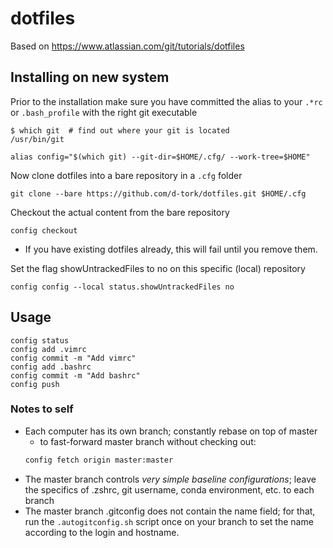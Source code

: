 # dotfiles
Based on https://www.atlassian.com/git/tutorials/dotfiles

## Installing on new system

Prior to the installation make sure you have committed the alias to your `.*rc` or `.bash_profile` with the right git executable

```
$ which git  # find out where your git is located
/usr/bin/git 
```
```
alias config="$(which git) --git-dir=$HOME/.cfg/ --work-tree=$HOME"
```

Now clone dotfiles into a bare repository in a `.cfg` folder

```
git clone --bare https://github.com/d-tork/dotfiles.git $HOME/.cfg
```

Checkout the actual content from the bare repository

```
config checkout
```

* If you have existing dotfiles already, this will fail until you remove them. 


Set the flag showUntrackedFiles to no on this specific (local) repository

```
config config --local status.showUntrackedFiles no
```

## Usage

```
config status
config add .vimrc
config commit -m "Add vimrc"
config add .bashrc
config commit -m "Add bashrc"
config push
```

### Notes to self
* Each computer has its own branch; constantly rebase on top of master
	- to fast-forward master branch without checking out:
	```bash
	config fetch origin master:master
	```
* The master branch controls _very simple baseline configurations_; leave the
specifics of .zshrc, git username, conda environment, etc. to each branch
* The master branch .gitconfig does not contain the name field; for that, run
the `.autogitconfig.sh` script once on your branch to set the name according
to the login and hostname. 
